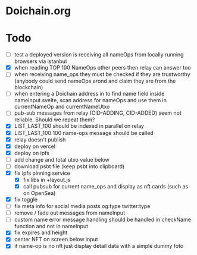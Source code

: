 # Doichain.org

# Todo
- [ ] test a deployed version is receiving all nameOps from locally running browsers via istanbul
- [x] when reading TOP 100 NameOps other peers then relay can answer too
- [ ] when receiving name_ops they must be checked if they are trustworthy (anybody could send nameOps arond and claim they are from the blockchain) 
- [ ] when entering a Doichain address in to find name field inside nameInput.svelte, scan address for nameOps and use them in currentNameOp and currentNameUtxo
- [ ] pub-sub messages from relay (CID-ADDING, CID-ADDED) seem not reliable. Should we repeat them? 
- [x] LIST_LAST_100 should be indexed in parallel on relay
- [x] LIST_LAST_100 100 name-ops message should be called
- [x] relay doesn't publish
- [x] deploy on vercel 
- [x] deploy on ipfs
- [ ] add change and total utxo value below
- [ ] download psbt file (keep psbt into clipboard)
- [x] fix ipfs pinning service
  - [x] fix libs in +layout.js
  - [x] call pubsub for current name_ops and display as nft cards (such as on OpenSea)
- [x] fix toggle 
- [ ] fix meta info for social media posts og:type twitter:type
- [ ] remove / fade out messages from nameInput
- [ ] custom name error message handling should be handled in checkName function and not in nameInput
- [x] fix expires and height
- [x] center NFT on screen below input
- [x] if name-op is no nft just display detail data with a simple dummy foto